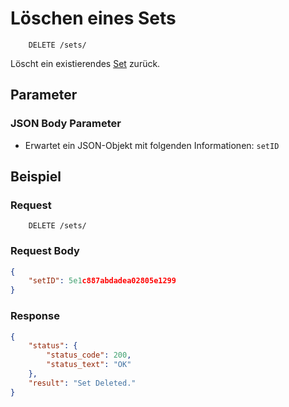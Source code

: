 # Löschen eines Sets
```
    DELETE /sets/
```
Löscht ein existierendes [Set](https://github.com/Inf166/GDW1920_Mai_Dahlke_Inci/blob/master/Dokumente/Dokumentation/sets/README.md) zurück.

## Parameter
### JSON Body Parameter
* Erwartet ein JSON-Objekt mit folgenden Informationen: `setID`

## Beispiel
### Request
```
    DELETE /sets/
```
### Request Body
```json
{
	"setID": 5e1c887abdadea02805e1299
}
```

### Response
```json
{
	"status": {
		"status_code": 200,
		"status_text": "OK"
	},
	"result": "Set Deleted."
}
```